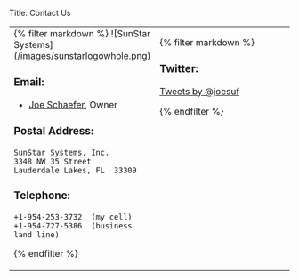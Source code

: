 Title: Contact Us

<table style="width: 100%">
<tr><td style="width: 50%" valign="top">
{% filter markdown %}
![SunStar Systems](/images/sunstarlogowhole.png)

### Email:

- [Joe Schaefer](mailto:joe@sunstarsys.com), Owner

### Postal Address:

    SunStar Systems, Inc.
    3348 NW 35 Street
    Lauderdale Lakes, FL  33309

### Telephone:

    +1-954-253-3732  (my cell)
    +1-954-727-5386  (business land line) 

{% endfilter %}

</td><td style="width: 50%" valign="top">

{% filter markdown %}
### Twitter:

<a class="twitter-timeline" href="https://twitter.com/joesuf" data-widget-id="484825803566235648">Tweets by @joesuf</a>
<script>!function(d,s,id){var js,fjs=d.getElementsByTagName(s)[0],p=/^http:/.test(d.location)?'http':'https';if(!d.getElementById(id)){js=d.createElement(s);js.id=id;js.src=p+"://platform.twitter.com/widgets.js";fjs.parentNode.insertBefore(js,fjs);}}(document,"script","twitter-wjs");</script>

{% endfilter %}

</td></tr></table>
